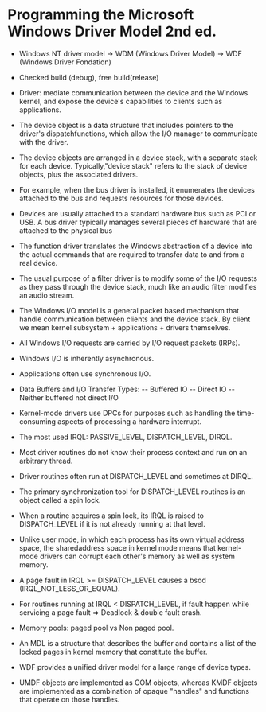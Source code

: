 # Programming the Microsoft Windows Driver Model 2nd ed.


- Windows NT driver model -> WDM (Windows Driver Model) -> WDF (Windows Driver Fondation)
- Checked build (debug), free build(release)
- Driver: mediate communication between the device and the Windows kernel, and expose the device's capabilities to clients such as applications.
- The device object is a data structure that includes pointers to the driver's dispatchfunctions, which allow the I/O manager to communicate with the driver.
- The device objects are arranged in a device stack, with a separate stack for each device. Typically,"device stack" refers to the stack of device objects, plus the associated drivers.
- For example, when the bus driver is installed, it enumerates the devices attached to the bus and requests resources for those devices.

- Devices are usually attached to a standard hardware bus such as PCI or USB. A bus driver typically manages several pieces of hardware that are attached to the physical bus
- The function driver translates the Windows abstraction of a device into the actual commands that are required to transfer data to and from a real device.
- The usual purpose of a filter driver is to modify some of the I/O requests as they pass through the device stack, much like an audio filter modifies an audio stream.
- The Windows I/O model is a general packet based mechanism that handle communication between clients and the device stack. By client we mean kernel subsystem + applications + drivers themselves.
- All Windows I/O requests are carried by I/O request packets (IRPs).
- Windows I/O is inherently asynchronous.
- Applications often use synchronous I/O.

- Data Buffers and I/O Transfer Types:
  -- Buffered IO
  -- Direct IO
  -- Neither buffered not direct I/O

- Kernel-mode drivers use DPCs for purposes such as handling the time-consuming aspects of processing a hardware interrupt.
- The most used IRQL: PASSIVE_LEVEL, DISPATCH_LEVEL, DIRQL.
- Most driver routines do not know their process context and run on an arbitrary thread.
- Driver routines often run at DISPATCH_LEVEL and sometimes at DIRQL.
- The primary synchronization tool for DISPATCH_LEVEL routines is an object called a spin lock.
- When a routine acquires a spin lock, its IRQL is raised to DISPATCH_LEVEL if it is not already running at that level.
- Unlike user mode, in which each process has its own virtual address space, the sharedaddress space in kernel mode means that kernel-mode drivers can corrupt each other's memory as well as system memory.

- A page fault in IRQL >= DISPATCH_LEVEL causes a bsod (IRQL_NOT_LESS_OR_EQUAL).
- For routines running at IRQL < DISPATCH_LEVEL, if fault happen while servicing a page fault => Deadlock & double fault crash.

- Memory pools: paged pool vs Non paged pool.
- An MDL is a structure that describes the buffer and contains a list of the locked pages in kernel memory that constitute the buffer.

- WDF provides a unified driver model for a large range of device types.
- UMDF objects are implemented as COM objects, whereas KMDF objects are implemented as a combination of opaque "handles" and functions that operate on those handles.

